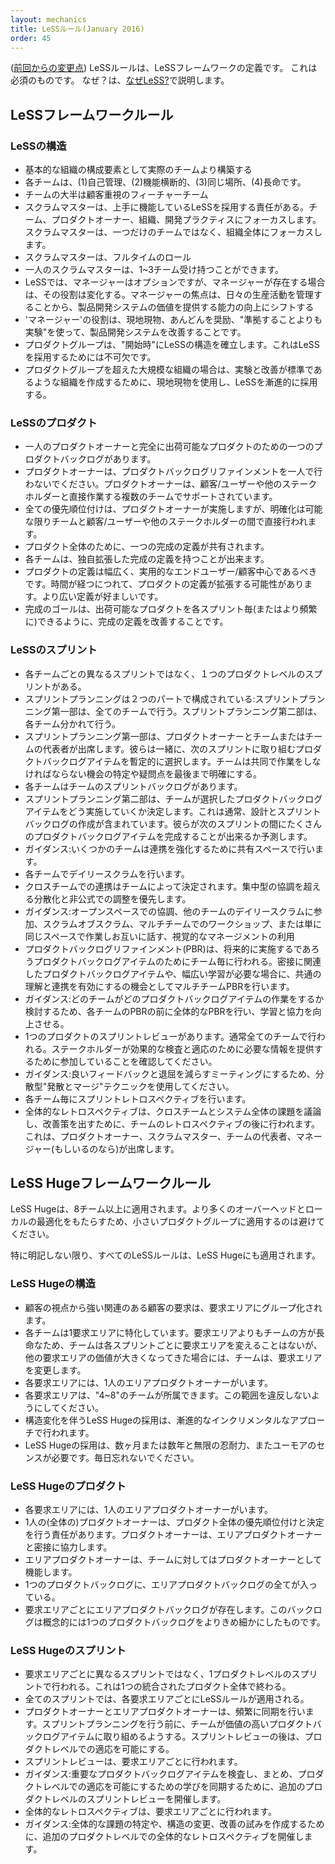```yaml
---
layout: mechanics
title: LeSSルール(January 2016)
order: 45
---
```


<!---
([what changed since previous version](rules-changes.html))
The LeSS Rules are the definition of the LeSS Framework. They are things we consider a must. Why? This is explained in the [Why LeSS?](../framework/why-less.html) section.
--->
([前回からの変更点](rules-changes.jp.html))
LeSSルールは、LeSSフレームワークの定義です。
これは必須のものです。
なぜ？は、[なぜLeSS?](../framework/why-less.jp.html)で説明します。

<!---
## LeSS Framework Rules

The LeSS framework applies to products with 2-“8” teams.
--->
## LeSSフレームワークルール

<!---
### LeSS Structure

* Structure the organization using real teams as the basic organizational building block.
* Each team is (1) self-managing, (2) cross-functional, (3) co-located, and (4) long-lived.
* The majority of the teams are customer-focused feature teams.
* ScrumMasters are responsible for a well-working LeSS adoption. Their focus is towards the Teams, Product Owner, organization, and development practices. A ScrumMaster does not focus on just one team but on the overall organizational system.
* A ScrumMaster is a dedicated full-time role.
* One ScrumMaster can serve 1-3 teams.
* In LeSS, managers are optional, but if managers do exist their role is likely to change. Their focus shifts from managing the day-to-day product work to improving the value-delivering capability of the product development system.
* Managers’ role is to improve the product development system by practicing Go See, encouraging Stop & Fix, and “experiments over conformance”.
* For the product group, establish the complete LeSS structure “at the start”; this is vital for a LeSS adoption.
* For the larger organization beyond the product group, adopt LeSS evolutionarily using Go and See to create an organization where experimentation and improvement is the norm.
--->
### LeSSの構造

* 基本的な組織の構成要素として実際のチームより構築する
* 各チームは、(1)自己管理、(2)機能横断的、(3)同じ場所、(4)長命です。
* チームの大半は顧客重視のフィーチャーチーム
* スクラムマスターは、上手に機能しているLeSSを採用する責任がある。チーム、プロダクトオーナー、組織、開発プラクティスにフォーカスします。スクラムマスターは、一つだけのチームではなく、組織全体にフォーカスします。
* スクラムマスターは、フルタイムのロール
* 一人のスクラムマスターは、1~3チーム受け持つことができます。
* LeSSでは、マネージャーはオプションですが、マネージャーが存在する場合は、その役割は変化する。マネージャーの焦点は、日々の生産活動を管理することから、製品開発システムの価値を提供する能力の向上にシフトする
* 'マネージャー'の役割は、現地現物、あんどんを奨励、"準拠することよりも実験"を使って、製品開発システムを改善することです。
* プロダクトグループは、"開始時"にLeSSの構造を確立します。これはLeSSを採用するためには不可欠です。
* プロダクトグループを超えた大規模な組織の場合は、実験と改善が標準であるような組織を作成するために、現地現物を使用し、LeSSを漸進的に採用する。

<!---
### LeSS Product

* There is one Product Owner and one Product Backlog for the complete shippable product.
* The Product Owner shouldn’t work alone on Product Backlog refinement; he is supported by the multiple Teams working directly with customers/users and other stakeholders.
* All prioritization goes through the Product Owner, but clarification is as much as possible directly between the Teams and customer/users and other stakeholders.
* One shared Definition of Done for the whole product.
* Each team can have their own expanded Definition of Done.
* The definition of product should be as broad and end-user/customer centric as is practical. Over time, the definition of product might increase. Broader definitions are preferred.
* The perfection goal is to improve the Definition of Done so that it results in a shippable product each Sprint (or even more frequently).
--->
### LeSSのプロダクト

* 一人のプロダクトオーナーと完全に出荷可能なプロダクトのための一つのプロダクトバックログがあります。
* プロダクトオーナーは、プロダクトバックログリファインメントを一人で行わないでください。プロダクトオーナーは、顧客/ユーザーや他のステークホルダーと直接作業する複数のチームでサポートされています。
* 全ての優先順位付けは、プロダクトオーナーが実施しますが、明確化は可能な限りチームと顧客/ユーザーや他のステークホルダーの間で直接行われます。
* プロダクト全体のために、一つの完成の定義が共有されます。
* 各チームは、独自拡張した完成の定義を持つことが出来ます。
* プロダクトの定義は幅広く、実用的なエンドユーザー/顧客中心であるべきです。時間が経つにつれて、プロダクトの定義が拡張する可能性があります。より広い定義が好ましいです。
* 完成のゴールは、出荷可能なプロダクトを各スプリント毎(またはより頻繁に)できるように、完成の定義を改善することです。

<!---
### LeSS Sprint

* There is one product-level Sprint, not a different Sprint for each Team. Each Team starts and ends the Sprint at the same time. Each Sprint results in an integrated whole product.
* Sprint Planning consists of two parts: Sprint Planning Part One is common for all teams while Sprint Planning Part Two is usually done separately for each team.
* Sprint Planning Part One is attended by the Product Owner and Teams or Team representatives. They together tentatively select the items that each team will work on the next Sprint. The Teams identify opportunities to work together and final questions are clarified.
* Each Team has their own Sprint Backlog.
* Sprint Planning Part Two is for Teams to decide how they will do the selected items. This usually involves design and the creation of their Sprint Backlogs. The Team forecasts how many items they believe they can complete during the next Sprint.
  * Guidance: For some Teams, do it in a shared space to enhance coordination.
* Each Team has their own Daily Scrum.
* Cross-team coordination is decided by the teams. Prefer decentralized and informal coordination over centralized coordination
  * Guidance: Coordination via Open Space, joining other teams’ Daily Scrum, Scrum of Scrums, multi-team workshops, or “simply” working in the same space, talking to each other, and using visual management.
* Product Backlog Refinement (PBR) is done per team for the items they are likely going to do in the future. Do multi-team PBR to increase shared understanding and exploting coordination opportunities when having closely related items or a need for broader input/learning
  * Guidance: Hold an overall PBR with representatives before each team PBR to explore which teams might work on which items, and to increase learning and alignment.
* There is one product Sprint Review; it is common for all teams. Ensure that enough stakeholders join to contribute the information needed for effective inspection and adaptation.
  * Guidance: Use decentralized “diverge-merge” techniques for better feedback and less boring meetings.
* Each Team has their own Sprint Retrospective.
* An Overall Retrospective is held after the Team Retrospectives to discuss cross-team and system-wide issues, and create improvement experiments. This is attended by Product Owner, ScrumMasters, Team Representatives, and managers (if there are any).
--->

### LeSSのスプリント
* 各チームごとの異なるスプリントではなく、１つのプロダクトレベルのスプリントがある。
* スプリントプランニングは２つのパートで構成されている:スプリントプランニング第一部は、全てのチームで行う。スプリントプランニング第二部は、各チーム分かれて行う。
* スプリントプランニング第一部は、プロダクトオーナーとチームまたはチームの代表者が出席します。彼らは一緒に、次のスプリントに取り組むプロダクトバックログアイテムを暫定的に選択します。チームは共同で作業をしなければならない機会の特定や疑問点を最後まで明確にする。
* 各チームはチームのスプリントバックログがあります。
* スプリントプランニング第二部は、チームが選択したプロダクトバックログアイテムをどう実施していくか決定します。これは通常、設計とスプリントバックログの作成が含まれています。彼らが次のスプリントの間にたくさんのプロダクトバックログアイテムを完成することが出来るか予測します。
 * ガイダンス:いくつかのチームは連携を強化するために共有スペースで行います。
* 各チームでデイリースクラムを行います。
* クロスチームでの連携はチームによって決定されます。集中型の協調を超える分散化と非公式での調整を優先します。
 * ガイダンス:オープンスペースでの協調、他のチームのデイリースクラムに参加、スクラムオブスクラム、マルチチームでのワークショップ、または単に同じスペースで作業しお互いに話す、視覚的なマネージメントの利用<!--- 視覚的なマネジメント？ --->
* プロダクトバックログリファインメント(PBR)は、将来的に実施するであろうプロダクトバックログアイテムのためにチーム毎に行われる。密接に関連したプロダクトバックログアイテムや、幅広い学習が必要な場合に、共通の理解と連携を有効にするの機会としてマルチチームPBRを行います。
 * ガイダンス:どのチームがどのプロダクトバックログアイテムの作業をするか検討するため、各チームのPBRの前に全体的なPBRを行い、学習と協力を向上させる。
* 1つのプロダクトのスプリントレビューがあります。通常全てのチームで行われる。ステークホルダーが効果的な検査と適応のために必要な情報を提供するために参加していることを確認してください。
 * ガイダンス:良いフィードバックと退屈を減らすミーティングにするため、分散型"発散とマージ"テクニックを使用してください。
* 各チーム毎にスプリントレトロスペクティブを行います。
* 全体的なレトロスペクティブは、クロスチームとシステム全体の課題を議論し、改善策を出すために、チームのレトロスペクティブの後に行われます。これは、プロダクトオーナー、スクラムマスター、チームの代表者、マネージャー(もしいるのなら)が出席します。

<!---
## LeSS Huge Framework Rules
--->
## LeSS Hugeフレームワークルール

<!---
LeSS Huge applies to products with “8+” teams. Avoid applying LeSS Huge for smaller product groups as it will result in more overhead and local optimizations.

All LeSS rules apply to LeSS Huge, unless otherwise stated.
--->
LeSS Hugeは、8チーム以上に適用されます。より多くのオーバーヘッドとローカルの最適化をもたらすため、小さいプロダクトグループに適用するのは避けてください。

特に明記しない限り、すべてのLeSSルールは、LeSS Hugeにも適用されます。

<!---
### LeSS Huge Structure

* Customer requirements that are strongly related from a customer perspective are grouped in Requirement Areas.
* Each Team specializes in one Requirement Area. Teams are there “long term”; this won’t change each Sprint but Teams will change Requirement Area when others grow in value.
* Each Requirement Area has one Area Product Owner.
* Each Requirement Area has between “4-8” teams. Avoid violating this range.
* LeSS Huge adoptions, including the structural changes, are done with an evolutionary incremental approach.
* Remember each day: LeSS Huge adoptions take months or years, infinite patience, and sense of humor.
--->

### LeSS Hugeの構造

* 顧客の視点から強い関連のある顧客の要求は、要求エリアにグループ化されます。
* 各チームは1要求エリアに特化しています。要求エリアよりもチームの方が長命なため、チームは各スプリントごとに要求エリアを変えることはないが、他の要求エリアの価値が大きくなってきた場合には、チームは、要求エリアを変更します。
* 各要求エリアには、1人のエリアプロダクトオーナーがいます。
* 各要求エリアは、"4~8"のチームが所属できます。この範囲を違反しないようにしてください。
* 構造変化を伴うLeSS Hugeの採用は、漸進的なインクリメンタルなアプローチで行われます。
* LeSS Hugeの採用は、数ヶ月または数年と無限の忍耐力、またユーモアのセンスが必要です。毎日忘れないでください。

<!---
### LeSS Huge Product

* Each Requirement Area has one Area Product Owner.
* One (overall) Product Owner is responsible for product-wide prioritization and deciding which teams work in which Area. He works closely with Area Product Owners.
* Area Product Owners act as Product Owners towards their teams.
* There is one Product Backlog; every item in it belongs to exactly one Requirement Area.
* There is one Area Product Backlog per Requirement Area. This backlog is conceptually a more granular view onto the one Product Backlog.
--->
### LeSS Hugeのプロダクト
* 各要求エリアには、1人のエリアプロダクトオーナーがいます。
* 1人の(全体の)プロダクトオーナーは、プロダクト全体の優先順位付けと決定を行う責任があります。プロダクトオーナーは、エリアプロダクトオーナーと密接に協力します。
* エリアプロダクトオーナーは、チームに対してはプロダクトオーナーとして機能します。
* 1つのプロダクトバックログに、エリアプロダクトバックログの全てが入っている。
* 要求エリアごとにエリアプロダクトバックログが存在します。このバックログは概念的には1つのプロダクトバックログをよりきめ細かにしたものです。

<!---
### LeSS Huge Sprint

* There is one product-level Sprint, not a different Sprint for each Requirement Area. It ends in one integrated whole product.
* All Sprint LeSS rules apply for each Requirement Area.
* The Product Owner and Area Product Owners synchronize frequently. Before Sprint Planning they ensure the Teams work on the most valuable items. After the Sprint Review, they enable product-level adaptations.
* A Sprint Review is held per Requirement Area.
  * Guidance: Hold an additional product-level Sprint Review, to inspect key items, and to summarize and synchronize the learnings to enable product-level adaptation.
* A Overall Retrospective is held per Requirement Area.
  * Guidance: Hold an additional product-level Overall Retrospective to identify global problems and structural changes, and create improvement experiments.
--->

### LeSS Hugeのスプリント

* 要求エリアごとに異なるスプリントではなく、1プロダクトレベルのスプリントで行われる。これは1つの統合されたプロダクト全体で終わる。
* 全てのスプリントでは、各要求エリアごとにLeSSルールが適用される。
* プロダクトオーナーとエリアプロダクトオーナーは、頻繁に同期を行います。スプリントプランニングを行う前に、チームが価値の高いプロダクトバックログアイテムに取り組めるようする。スプリントレビューの後は、プロダクトレベルでの適応を可能にする。
* スプリントレビューは、要求エリアごとに行われます。
 * ガイダンス:重要なプロダクトバックログアイテムを検査し、まとめ、プロダクトレベルでの適応を可能にするための学びを同期するために、追加のプロダクトレベルのスプリントレビューを開催します。
* 全体的なレトロスペクティブは、要求エリアごとに行われます。
 * ガイダンス:全体的な課題の特定や、構造の変更、改善の試みを作成するために、追加のプロダクトレベルでの全体的なレトロスペクティブを開催します。

